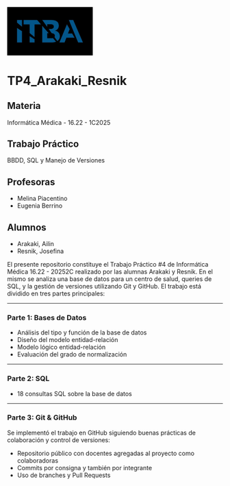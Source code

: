 <img src="Imágenes/logo.jpg" alt="Logo ITBA" width="200"/>

# TP4_Arakaki_Resnik

## Materia
Informática Médica - 16.22 - 1C2025

## Trabajo Práctico
BBDD, SQL y Manejo de Versiones

## Profesoras

* Melina Piacentino
* Eugenia Berrino

## Alumnos
* Arakaki, Ailin
* Resnik, Josefina
  
El presente repositorio constituye el Trabajo Práctico #4 de Informática Médica 16.22 - 20252C realizado por las alumnas Arakaki y Resnik.
En el mismo se analiza una base de datos para un centro de salud, queries de SQL, y la gestión de versiones utilizando Git y GitHub. El trabajo está dividido en tres partes principales:

---

### Parte 1: Bases de Datos
- Análisis del tipo y función de la base de datos
- Diseño del modelo entidad-relación
- Modelo lógico entidad-relación
- Evaluación del grado de normalización

---

### Parte 2: SQL
- 18 consultas SQL sobre la base de datos
---

### Parte 3: Git & GitHub
Se implementó el trabajo en GitHub siguiendo buenas prácticas de colaboración y control de versiones:
- Repositorio público con docentes agregadas al proyecto como colaboradoras
- Commits por consigna y también por integrante
- Uso de branches y Pull Requests 
